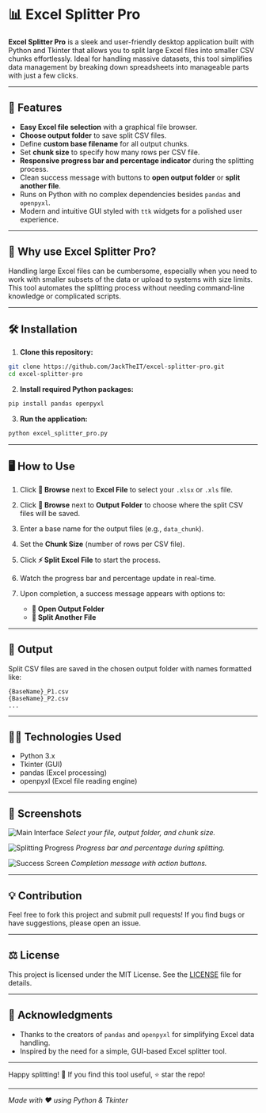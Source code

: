 # 📊 Excel Splitter Pro

**Excel Splitter Pro** is a sleek and user-friendly desktop application built with Python and Tkinter that allows you to split large Excel files into smaller CSV chunks effortlessly. Ideal for handling massive datasets, this tool simplifies data management by breaking down spreadsheets into manageable parts with just a few clicks.

---

## 🚀 Features

- **Easy Excel file selection** with a graphical file browser.
- **Choose output folder** to save split CSV files.
- Define **custom base filename** for all output chunks.
- Set **chunk size** to specify how many rows per CSV file.
- **Responsive progress bar and percentage indicator** during the splitting process.
- Clean success message with buttons to **open output folder** or **split another file**.
- Runs on Python with no complex dependencies besides `pandas` and `openpyxl`.
- Modern and intuitive GUI styled with `ttk` widgets for a polished user experience.

---

## 🎯 Why use Excel Splitter Pro?

Handling large Excel files can be cumbersome, especially when you need to work with smaller subsets of the data or upload to systems with size limits. This tool automates the splitting process without needing command-line knowledge or complicated scripts.

---

## 🛠️ Installation

1. **Clone this repository:**

```bash
git clone https://github.com/JackTheIT/excel-splitter-pro.git
cd excel-splitter-pro
````

2. **Install required Python packages:**

```bash
pip install pandas openpyxl
```

3. **Run the application:**

```bash
python excel_splitter_pro.py
```

---

## 🖥️ How to Use

1. Click **📂 Browse** next to **Excel File** to select your `.xlsx` or `.xls` file.
2. Click **📂 Browse** next to **Output Folder** to choose where the split CSV files will be saved.
3. Enter a base name for the output files (e.g., `data_chunk`).
4. Set the **Chunk Size** (number of rows per CSV file).
5. Click **⚡ Split Excel File** to start the process.
6. Watch the progress bar and percentage update in real-time.
7. Upon completion, a success message appears with options to:

   * **📁 Open Output Folder**
   * **🔄 Split Another File**

---

## 📂 Output

Split CSV files are saved in the chosen output folder with names formatted like:

```
{BaseName}_P1.csv
{BaseName}_P2.csv
...
```

---

## 🧑‍💻 Technologies Used

* Python 3.x
* Tkinter (GUI)
* pandas (Excel processing)
* openpyxl (Excel file reading engine)

---

## 📸 Screenshots

![Main Interface](screenshots/main_interface.png)
*Select your file, output folder, and chunk size.*

![Splitting Progress](screenshots/progress.png)
*Progress bar and percentage during splitting.*

![Success Screen](screenshots/success.png)
*Completion message with action buttons.*

---

## 💡 Contribution

Feel free to fork this project and submit pull requests!
If you find bugs or have suggestions, please open an issue.

---

## ⚖️ License

This project is licensed under the MIT License. See the [LICENSE](LICENSE) file for details.

---

## 🙏 Acknowledgments

* Thanks to the creators of `pandas` and `openpyxl` for simplifying Excel data handling.
* Inspired by the need for a simple, GUI-based Excel splitter tool.

---

Happy splitting! 🎉
If you find this tool useful, ⭐ star the repo!

---

*Made with ❤️ using Python & Tkinter*
